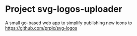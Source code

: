 # Project svg-logos-uploader

A small go-based web app to simplify publishing new icons to https://github.com/prplx/svg-logos

